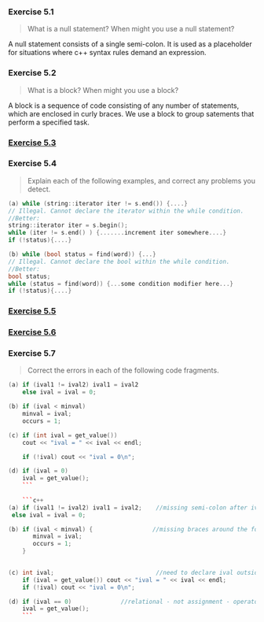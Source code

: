 ### Exercise 5.1
> What is a null statement? When might you use a null statement?

A null statement consists of a single semi-colon. It is used as a placeholder for situations where c++ syntax rules demand an expression.

### Exercise 5.2
> What is a block? When might you use a block?

A block is a sequence of code consisting of any number of statements, which are enclosed in curly braces. We use a block to group satements that perform a specified task.

### [Exercise 5.3](https://github.com/ss-haze/cpp_primer/blob/main/ch05/5-03.cpp)

### Exercise 5.4
> Explain each of the following examples, and correct any problems you detect.
```c++
(a) while (string::iterator iter != s.end()) {....}
// Illegal. Cannot declare the iterator within the while condition.
//Better:
string::iterator iter = s.begin();
while (iter != s.end() ) {.......increment iter somewhere....}
if (!status){....}

(b) while (bool status = find(word)) {...}
// Illegal. Cannot declare the bool within the while condition.
//Better:
bool status;
while (status = find(word)) {...some condition modifier here...}
if (!status){....}
```

### [Exercise 5.5](https://github.com/ss-haze/cpp_primer/blob/main/ch05/5-05.cpp)

### [Exercise 5.6](https://github.com/ss-haze/cpp_primer/blob/main/ch05/5-06.cpp)

### Exercise 5.7
> Correct the errors in each of the following code fragments.
```c++
(a) if (ival1 != ival2) ival1 = ival2      
    else ival = ival = 0;

(b) if (ival < minval)                  
    minval = ival;
    occurs = 1;

(c) if (int ival = get_value())         
    cout << "ival = " << ival << endl;

    if (!ival) cout << "ival = 0\n";

(d) if (ival = 0)
    ival = get_value();
    ```
             
    ```c++
(a) if (ival1 != ival2) ival1 = ival2;    //missing semi-colon after ival2
 else ival = ival = 0;

(b) if (ival < minval) {                 //missing braces around the following statements
       minval = ival;
       occurs = 1;
    }                  
   

(c) int ival;                             //need to declare ival outside of if statement
    if (ival = get_value()) cout << "ival = " << ival << endl;
    if (!ival) cout << "ival = 0\n";

(d) if (ival == 0)              //relational - not assignment - operator required, 
    ival = get_value();
    ```

